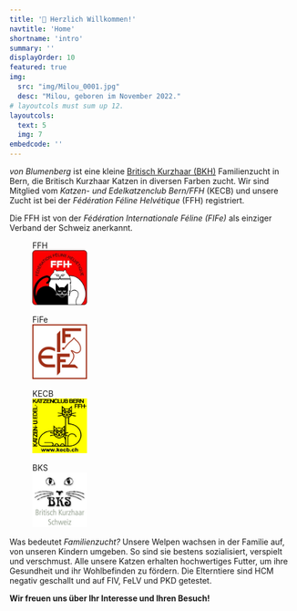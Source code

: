 ```yaml
---
title: '🩶 Herzlich Willkommen!'
navtitle: 'Home'
shortname: 'intro'
summary: ''
displayOrder: 10
featured: true
img: 
  src: "img/Milou_0001.jpg" 
  desc: "Milou, geboren im November 2022."
# layoutcols must sum up 12.
layoutcols: 
  text: 5
  img: 7
embedcode: ''
---
```


_von Blumenberg_ ist eine kleine <a href="https://fifeweb.org/cats/breeds/british-longhair-shorthair/#:~:text=The%20British%20is%20a%20large,forehead%2C%20round%20tip%20of%20ears." target="_blank">Britisch Kurzhaar (BKH)</a> Familienzucht in Bern, die Britisch Kurzhaar Katzen in diversen Farben zucht.
Wir sind Mitglied vom _Katzen- und Edelkatzenclub Bern/FFH_ (KECB) und unsere Zucht ist bei der _Fédération Féline Helvétique_ (FFH) registriert.

Die FFH ist von der *Fédération Internationale Féline (FIFe)* als einziger Verband der Schweiz anerkannt.

<div class="container bg-light p-2" >
    <div class="row">
            <figure class="col-sm-3">
                <figcaption>FFH</figcaption>
                <a class="icon-link" href="https://www.ffh.ch" target="_blank"><img src="img/FFH_Logo_mittel.jpg" class="img-thumbnail" width="96" height="96" alt=""></a>
            </figure>
            <figure class="col-sm-3">
                <figcaption>FiFe</figcaption>
                <a class="icon-link" href="https://fifeweb.org/" target="_blank"><img src="img/Fife_logo_mittel.jpg" class="img-thumbnail" width="96" height="96" alt=""></a>
            </figure>
            <figure class="col-sm-3">
                <figcaption>KECB</figcaption>
                <a class="icon-link" href="https://www.kecb.ch" target="_blank"><img src="img/KECB_Logo_gelb.jpg" class="img-thumbnail" width="96" height="96" alt=""></a>
            </figure>
            <figure class="col-sm-3">
                <figcaption>BKS</figcaption>
                <a class="icon-link" href="https://www.britisch-kurzhaar.org" target="_blank"><img src="img/Logog_BKS.jpg" class="img-thumbnail" width="96" height="96" alt=""></a>
            </figure>
    </div>
</div>

Was bedeutet _Familienzucht?_ Unsere Welpen wachsen in der Familie auf, von unseren Kindern umgeben. So sind sie bestens sozialisiert, verspielt und verschmust. 
Alle unsere Katzen erhalten hochwertiges Futter, um ihre Gesundheit und ihr Wohlbefinden zu fördern. 
Die Elterntiere sind HCM negativ geschallt und auf FIV, FeLV und PKD getestet.

**Wir freuen uns über Ihr Interesse und Ihren Besuch!**